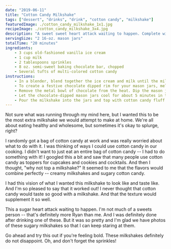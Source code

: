 ```yaml
---
date: "2019-06-11"
title: "Cotton Candy Milkshake"
tags: ["dessert", "drinks", "drink", "cotton candy", "milkshake"]
featuredImage: ./cotton_candy_milkshake_1x1.jpg
recipeImage: ./cotton_candy_milkshake_3x4.jpg
description: "A sweet sweet heart attack waiting to happen. Complete with cotton candy fluff, sprinkles, ice cream, and tons of pizazz!"
servingSize: "2 16-oz. mason jars"
totalTime: "20 minutes"
ingredients:
    - 3 cups old-fashioned vanilla ice cream
    - 1 cup milk
    - 2 tablespoons sprinkles 
    - 8 oz. semi-sweet baking chocolate bar, chopped
    - Several tufts of multi-colored cotton candy
instructions:
    - In a blender, blend together the ice cream and milk until the milkshake is creamy and somewhat thick. Depending on your taste, you can choose to have a runnier milkshake or a thicker milkshake. Just add more ice cream or milk depending on your preference.
    - To create a festive chocolate dipped rim for your mason jars, melt the chocolate. Place the chopped chocolate in a metal bowl set over a saucepan of simmering water. Make sure the bottom of the bowl does not touch the water. Stir frequently with a rubber spatula until the chocolate is melted. 
    - Remove the metal bowl of chocolate from the heat. Dip the mason jar rims into the chocolate and swirl. Sprinkle some sprinkles over the chocolate so that they can set. 
    - Let the chocolate-dipped mason jars cool for about 5 minutes in the freezer or until the chocolate is solidified. 
    - Pour the milkshake into the jars and top with cotton candy fluff. Serve with more sprinkles and party!
---
```

Not sure what was running through my mind here, but I wanted this to be the most extra milkshake we would attempt to make at home. We're all about eating healthy and wholesome, but sometimes it's okay to splurge, right?

I randomly got a bag of cotton candy at work and was really worried about what to do with it. I was thinking of ways I could use cotton candy in our cooking. I didn't want to just eat an entire bag of cotton candy -- I had to do something with it! I googled this a bit and saw that many people use cotton candy as toppers for cupcakes and cookies and cocktails. And then I thought, "why not top a milkshake?" It seemed to me that the flavors would combine perfectly -- creamy milkshakes and sugary cotton candy.

I had this vision of what I wanted this milkshake to look like and taste like. And I'm so pleased to say that it worked out! I never thought that cotton candy would taste so good with a milkshake. And that the texture would supplement it so well.

This a sugar heart attack waiting to happen. I'm not much of a sweets person -- that's definitely more Ryan than me. And I was definitely done after drinking one of these. But it was so pretty and I'm glad we have photos of these sugary milkshakes so that I can keep staring at them.

Go ahead and try this out if you're feeling bold. These milkshakes definitely do not disappoint. Oh, and don't forget the sprinkles!
